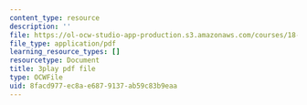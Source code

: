 ```yaml
---
content_type: resource
description: ''
file: https://ol-ocw-studio-app-production.s3.amazonaws.com/courses/18-01sc-single-variable-calculus-fall-2010/8facd977ec8ae6879137ab59c83b9eaa_TpWQlKHPyJ4.pdf
file_type: application/pdf
learning_resource_types: []
resourcetype: Document
title: 3play pdf file
type: OCWFile
uid: 8facd977-ec8a-e687-9137-ab59c83b9eaa
---
```

